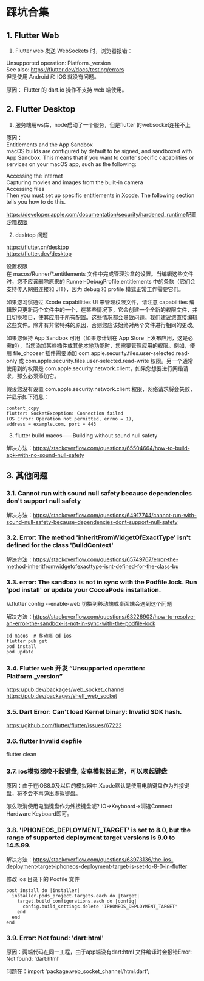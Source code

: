 # 踩坑合集

## 1. Flutter Web

1. Flutter web 发送 WebSockets 时，浏览器报错：  

Unsupported operation: Platform._version  
See also: https://flutter.dev/docs/testing/errors  
但是使用 Android 和 IOS 就没有问题。  

原因： Flutter 的 dart.io 操作不支持 web 端使用。  

## 2. Flutter Desktop

1. 服务端用ws库，node启动了一个服务，但是flutter 的websocket连接不上  

原因：  
Entitlements and the App Sandbox  
macOS builds are configured by default to be signed, and sandboxed with App Sandbox. This means that if you want to confer specific capabilities or services on your macOS app, such as the following:  

Accessing the internet  
Capturing movies and images from the built-in camera  
Accessing files  
Then you must set up specific entitlements in Xcode. The following section tells you how to do this.  

https://developer.apple.com/documentation/security/hardened_runtime配置沙箱权限  



2. desktop 问题

https://flutter.cn/desktop  
https://flutter.dev/desktop  

设置权限  
在 macos/Runner/*.entitlements 文件中完成管理沙盒的设置。当编辑这些文件时，您不应该删除原来的 Runner-DebugProfile.entitlements 中的条款（它们会支持传入网络连接和 JIT），因为 debug 和 profile 模式正常工作需要它们。

如果您习惯通过 Xcode capabilities UI 来管理权限文件，请注意 capabilities 编辑器只更新两个文件中的一个，在某些情况下，它会创建一个全新的权限文件，并且切换项目，使其应用于所有配置。这些情况都会导致问题。我们建议您直接编辑这些文件。除非有非常特殊的原因，否则您应该始终对两个文件进行相同的更改。  

如果您保持 App Sandbox 可用（如果您计划在 App Store 上发布应用，这是必需的），当您添加某些插件或其他本地功能时，您需要管理应用的权限。例如，使用 file_chooser 插件需要添加 com.apple.security.files.user-selected.read-only 或 com.apple.security.files.user-selected.read-write 权限。另一个通常使用到的权限是 com.apple.security.network.client，如果您想要进行网络请求，那么必须添加它。  

假设您没有设置 com.apple.security.network.client 权限，网络请求将会失败，并显示如下消息：

```text
content_copy
flutter: SocketException: Connection failed
(OS Error: Operation not permitted, errno = 1),
address = example.com, port = 443
```

3. flutter build macos——Building without sound null safety

解决方法：https://stackoverflow.com/questions/65504664/how-to-build-apk-with-no-sound-null-safety  

## 3. 其他问题

### 3.1. Cannot run with sound null safety because dependencies don't support null safety

解决方法：https://stackoverflow.com/questions/64917744/cannot-run-with-sound-null-safety-because-dependencies-dont-support-null-safety  

### 3.2. Error: The method 'inheritFromWidgetOfExactType' isn't defined for the class 'BuildContext'

解决方法：https://stackoverflow.com/questions/65749767/error-the-method-inheritfromwidgetofexacttype-isnt-defined-for-the-class-bu  

### 3.3. error: The sandbox is not in sync with the Podfile.lock. Run 'pod install' or update your CocoaPods installation.

从flutter config --enable-web 切换到移动端或桌面端会遇到这个问题  

解决方法：https://stackoverflow.com/questions/63226903/how-to-resolve-an-error-the-sandbox-is-not-in-sync-with-the-podfile-lock  

```text
cd macos  # 移动端 cd ios
flutter pub get
pod install
pod update
```

### 3.4. Flutter web 开发 “Unsupported operation: Platform._version”

https://pub.dev/packages/web_socket_channel  
https://pub.dev/packages/shelf_web_socket  

### 3.5. Dart Error: Can't load Kernel binary: Invalid SDK hash.

https://github.com/flutter/flutter/issues/67222  

### 3.6. flutter Invalid depfile

flutter clean

### 3.7. ios模拟器唤不起键盘, 安卓模拟器正常，可以唤起键盘  

原因：由于在iOS8.0及以后的模拟器中,Xcode默认是使用电脑键盘作为外接键盘，将不会不再弹出虚拟键盘。  

怎么取消使用电脑键盘作为外接键盘呢? IO->Keyboard->消选Connect Hardware Keyboard即可。  

### 3.8. 'IPHONEOS_DEPLOYMENT_TARGET' is set to 8.0, but the range of supported deployment target versions is 9.0 to 14.5.99.


解决方法：https://stackoverflow.com/questions/63973136/the-ios-deployment-target-iphoneos-deployment-target-is-set-to-8-0-in-flutter  

修改 ios 目录下的 Podfile 文件  

```text
post_install do |installer|
  installer.pods_project.targets.each do |target|
    target.build_configurations.each do |config|
      config.build_settings.delete 'IPHONEOS_DEPLOYMENT_TARGET'
    end
  end
end
```

### 3.9. Error: Not found: 'dart:html'

原因：两端代码在同一工程，由于app端没有dart:html 文件编译时会报错Error: Not found: 'dart:html'  

问题在：import 'package:web_socket_channel/html.dart';  
